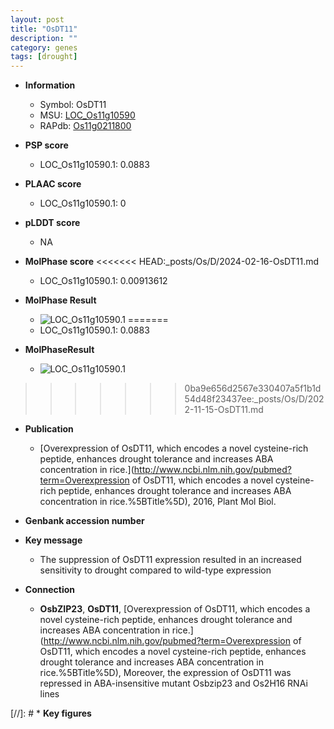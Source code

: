 ```yaml
---
layout: post
title: "OsDT11"
description: ""
category: genes
tags: [drought]
---
```


* **Information**  
    + Symbol: OsDT11  
    + MSU: [LOC_Os11g10590](http://rice.plantbiology.msu.edu/cgi-bin/ORF_infopage.cgi?orf=LOC_Os11g10590)  
    + RAPdb: [Os11g0211800](http://rapdb.dna.affrc.go.jp/viewer/gbrowse_details/irgsp1?name=Os11g0211800)  

* **PSP score**  
    + LOC_Os11g10590.1: 0.0883 

* **PLAAC score**  
    + LOC_Os11g10590.1: 0 

* **pLDDT score**
    + NA


* **MolPhase score**
<<<<<<< HEAD:_posts/Os/D/2024-02-16-OsDT11.md
    + LOC_Os11g10590.1: 0.00913612

* **MolPhase Result**
    + ![LOC_Os11g10590.1](https://304243504.github.io/Pictures/LOC_Os11g/LOC_Os11g10590.1.png)
=======
    + LOC_Os11g10590.1: 0.0883

* **MolPhaseResult**
    + ![LOC_Os11g10590.1](https://ricepsp.github.io/pictures/LOC_Os11g/LOC_Os11g10590.1.png)
>>>>>>> 0ba9e656d2567e330407a5f1b1d54d48f23437ee:_posts/Os/D/2022-11-15-OsDT11.md

* **Publication**  
    + [Overexpression of OsDT11, which encodes a novel cysteine-rich peptide, enhances drought tolerance and increases ABA concentration in rice.](http://www.ncbi.nlm.nih.gov/pubmed?term=Overexpression of OsDT11, which encodes a novel cysteine-rich peptide, enhances drought tolerance and increases ABA concentration in rice.%5BTitle%5D), 2016, Plant Mol Biol.

* **Genbank accession number**  

* **Key message**  
    + The suppression of OsDT11 expression resulted in an increased sensitivity to drought compared to wild-type expression

* **Connection**  
    + __OsbZIP23__, __OsDT11__, [Overexpression of OsDT11, which encodes a novel cysteine-rich peptide, enhances drought tolerance and increases ABA concentration in rice.](http://www.ncbi.nlm.nih.gov/pubmed?term=Overexpression of OsDT11, which encodes a novel cysteine-rich peptide, enhances drought tolerance and increases ABA concentration in rice.%5BTitle%5D), Moreover, the expression of OsDT11 was repressed in ABA-insensitive mutant Osbzip23 and Os2H16 RNAi lines

[//]: # * **Key figures**  


